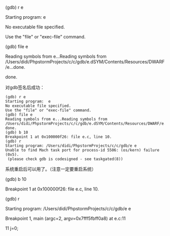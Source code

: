 \(gdb\) r e

Starting program:  e

No executable file specified.

Use the "file" or "exec-file" command.

\(gdb\) file e

Reading symbols from e...Reading symbols from /Users/didi/PhpstormProjects/c/c/gdb/e.dSYM/Contents/Resources/DWARF/e...done.

done.

对gdb签名后成功：

```
(gdb) r e
Starting program:  e
No executable file specified.
Use the "file" or "exec-file" command.
(gdb) file e
Reading symbols from e...Reading symbols from /Users/didi/PhpstormProjects/c/c/gdb/e.dSYM/Contents/Resources/DWARF/e...done.
done.
(gdb) b 10
Breakpoint 1 at 0x100000f26: file e.c, line 10.
(gdb) r
Starting program: /Users/didi/PhpstormProjects/c/c/gdb/e e
Unable to find Mach task port for process-id 5506: (os/kern) failure (0x5).
 (please check gdb is codesigned - see taskgated(8))
```

系统重启后可以用了。（注意一定要重启系统）

\(gdb\) b 10

Breakpoint 1 at 0x100000f26: file e.c, line 10.

\(gdb\) r

Starting program: /Users/didi/PhpstormProjects/c/c/gdb/e e



Breakpoint 1, main \(argc=2, argv=0x7fff5fbff0a8\) at e.c:11

11          j=0;



